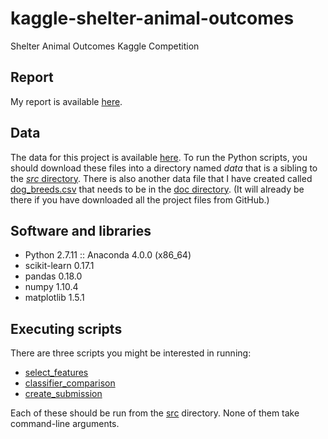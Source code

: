 # kaggle-shelter-animal-outcomes
Shelter Animal Outcomes Kaggle Competition

## Report
My report is available [here](https://github.com/paul-reiners/kaggle-shelter-animal-outcomes/blob/master/src/report.ipynb).

## Data
The data for this project is available [here](https://www.kaggle.com/c/shelter-animal-outcomes/data).  To run the Python scripts,
you should download these files into a directory named *data* that is a sibling to the 
[*src* directory](https://github.com/paul-reiners/kaggle-shelter-animal-outcomes/tree/master/src).  There
is also another data file that I have created called 
[dog_breeds.csv](https://github.com/paul-reiners/kaggle-shelter-animal-outcomes/blob/master/doc/dog_breeds.csv)
 that needs to be in the [doc directory](https://github.com/paul-reiners/kaggle-shelter-animal-outcomes/tree/master/doc).
 (It will already be there if you have downloaded all the project files from GitHub.)

## Software and libraries
 
 * Python 2.7.11 :: Anaconda 4.0.0 (x86_64)
 * scikit-learn 0.17.1 
 * pandas 0.18.0
 * numpy 1.10.4
 * matplotlib 1.5.1
 
## Executing scripts
There are three scripts you might be interested in running:

* [select_features](./src/scripts/select_features.py)
* [classifier_comparison](./src/scripts/classifier_comparison.py)
* [create_submission](./src/scripts/create_submission.py)
 
Each of these should be run from the [src](./src) directory.  None of them take command-line arguments.
